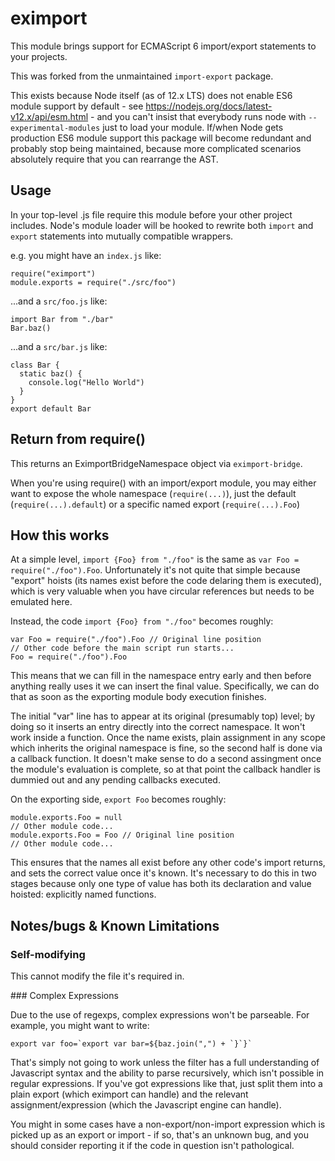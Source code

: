 # eximport

This module brings support for ECMAScript 6 import/export statements to your
projects.

This was forked from the unmaintained `import-export` package.

This exists because Node itself (as of 12.x LTS) does not enable ES6 module
support by default - see https://nodejs.org/docs/latest-v12.x/api/esm.html - and
you can't insist that everybody runs node with `--experimental-modules` just to
load your module. If/when Node gets production ES6 module support this package
will become redundant and probably stop being maintained, because more
complicated scenarios absolutely require that you can rearrange the AST.

## Usage

In your top-level .js file require this module before your other project
includes. Node's module loader will be hooked to rewrite both `import` and
`export` statements into mutually compatible wrappers.

e.g. you might have an `index.js` like:

```
require("eximport")
module.exports = require("./src/foo")
```

...and a `src/foo.js` like:

```
import Bar from "./bar"
Bar.baz()
```

...and a `src/bar.js` like:

```
class Bar {
  static baz() {
    console.log("Hello World")
  }
}
export default Bar
```

## Return from require()

This returns an EximportBridgeNamespace object via `eximport-bridge`.

When you're using require() with an import/export module, you may either want to
expose the whole namespace (`require(...)`), just the default
(`require(...).default`) or a specific named export (`require(...).Foo`)

## How this works

At a simple level, `import {Foo} from "./foo"` is the same as
`var Foo = require("./foo").Foo`. Unfortunately it's not quite that simple
because "export" hoists (its names exist before the code delaring them is
executed), which is very valuable when you have circular references but needs to
be emulated here.

Instead, the code `import {Foo} from "./foo"` becomes roughly:

```
var Foo = require("./foo").Foo // Original line position
// Other code before the main script run starts...
Foo = require("./foo").Foo
```

This means that we can fill in the namespace entry early and then before
anything really uses it we can insert the final value. Specifically, we can do
that as soon as the exporting module body execution finishes.

The initial "var" line has to appear at its original (presumably top) level; by
doing so it inserts an entry directly into the correct namespace. It won't work
inside a function. Once the name exists, plain assignment in any scope which
inherits the original namespace is fine, so the second half is done via a
callback function. It doesn't make sense to do a second assingment once the
module's evaluation is complete, so at that point the callback handler is
dummied out and any pending callbacks executed.

On the exporting side, `export Foo` becomes roughly:

```
module.exports.Foo = null
// Other module code...
module.exports.Foo = Foo // Original line position
// Other module code...
```

This ensures that the names all exist before any other code's import returns,
and sets the correct value once it's known. It's necessary to do this in two
stages because only one type of value has both its declaration and value
hoisted: explicitly named functions.

## Notes/bugs & Known Limitations

### Self-modifying

This cannot modify the file it's required in.

### Complex Expressions

Due to the use of regexps, complex expressions won't be parseable. For example,
you might want to write:

```
export var foo=`export var bar=${baz.join(",") + `}`}`
```

That's simply not going to work unless the filter has a full understanding of
Javascript syntax and the ability to parse recursively, which isn't possible in
regular expressions. If you've got expressions like that, just split them into a
plain export (which eximport can handle) and the relevant assignment/expression
(which the Javascript engine can handle).

You might in some cases have a non-export/non-import expression which is picked
up as an export or import - if so, that's an unknown bug, and you should
consider reporting it if the code in question isn't pathological.